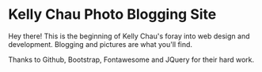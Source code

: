 # Kelly Chau Photo Blogging Site
Hey there! This is the beginning of Kelly Chau's foray into web design and development. 
Blogging and pictures are what you'll find.

Thanks to Github, Bootstrap, Fontawesome and JQuery for their hard work.
